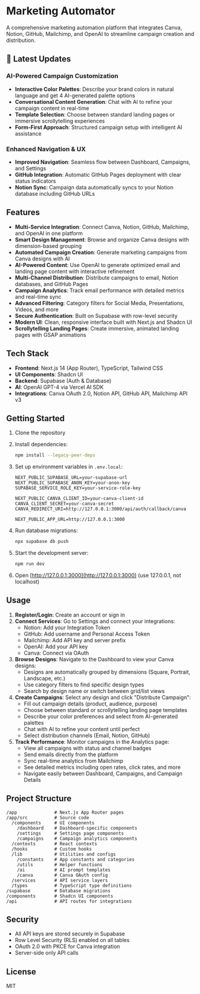 # Marketing Automator

A comprehensive marketing automation platform that integrates Canva, Notion, GitHub, Mailchimp, and OpenAI to streamline campaign creation and distribution.

## 🎨 Latest Updates

### AI-Powered Campaign Customization
- **Interactive Color Palettes**: Describe your brand colors in natural language and get 4 AI-generated palette options
- **Conversational Content Generation**: Chat with AI to refine your campaign content in real-time
- **Template Selection**: Choose between standard landing pages or immersive scrollytelling experiences
- **Form-First Approach**: Structured campaign setup with intelligent AI assistance

### Enhanced Navigation & UX
- **Improved Navigation**: Seamless flow between Dashboard, Campaigns, and Settings
- **GitHub Integration**: Automatic GitHub Pages deployment with clear status indicators
- **Notion Sync**: Campaign data automatically syncs to your Notion database including GitHub URLs

## Features

- **Multi-Service Integration**: Connect Canva, Notion, GitHub, Mailchimp, and OpenAI in one platform
- **Smart Design Management**: Browse and organize Canva designs with dimension-based grouping
- **Automated Campaign Creation**: Generate marketing campaigns from Canva designs with AI
- **AI-Powered Content**: Use OpenAI to generate optimized email and landing page content with interactive refinement
- **Multi-Channel Distribution**: Distribute campaigns to email, Notion databases, and GitHub Pages
- **Campaign Analytics**: Track email performance with detailed metrics and real-time sync
- **Advanced Filtering**: Category filters for Social Media, Presentations, Videos, and more
- **Secure Authentication**: Built on Supabase with row-level security
- **Modern UI**: Clean, responsive interface built with Next.js and Shadcn UI
- **Scrollytelling Landing Pages**: Create immersive, animated landing pages with GSAP animations

## Tech Stack

- **Frontend**: Next.js 14 (App Router), TypeScript, Tailwind CSS
- **UI Components**: Shadcn UI
- **Backend**: Supabase (Auth & Database)
- **AI**: OpenAI GPT-4 via Vercel AI SDK
- **Integrations**: Canva OAuth 2.0, Notion API, GitHub API, Mailchimp API v3

## Getting Started

1. Clone the repository
2. Install dependencies:
   ```bash
   npm install --legacy-peer-deps
   ```

3. Set up environment variables in `.env.local`:
   ```env
   NEXT_PUBLIC_SUPABASE_URL=your-supabase-url
   NEXT_PUBLIC_SUPABASE_ANON_KEY=your-anon-key
   SUPABASE_SERVICE_ROLE_KEY=your-service-role-key
   
   NEXT_PUBLIC_CANVA_CLIENT_ID=your-canva-client-id
   CANVA_CLIENT_SECRET=your-canva-secret
   CANVA_REDIRECT_URI=http://127.0.0.1:3000/api/auth/callback/canva
   
   NEXT_PUBLIC_APP_URL=http://127.0.0.1:3000
   ```

4. Run database migrations:
   ```bash
   npx supabase db push
   ```

5. Start the development server:
   ```bash
   npm run dev
   ```

6. Open [http://127.0.0.1:3000](http://127.0.0.1:3000) (use 127.0.0.1, not localhost)

## Usage

1. **Register/Login**: Create an account or sign in
2. **Connect Services**: Go to Settings and connect your integrations:
   - Notion: Add your Integration Token
   - GitHub: Add username and Personal Access Token
   - Mailchimp: Add API key and server prefix
   - OpenAI: Add your API key
   - Canva: Connect via OAuth
3. **Browse Designs**: Navigate to the Dashboard to view your Canva designs:
   - Designs are automatically grouped by dimensions (Square, Portrait, Landscape, etc.)
   - Use category filters to find specific design types
   - Search by design name or switch between grid/list views
4. **Create Campaigns**: Select any design and click "Distribute Campaign":
   - Fill out campaign details (product, audience, purpose)
   - Choose between standard or scrollytelling landing page templates
   - Describe your color preferences and select from AI-generated palettes
   - Chat with AI to refine your content until perfect
   - Select distribution channels (Email, Notion, GitHub)
5. **Track Performance**: Monitor campaigns in the Analytics page:
   - View all campaigns with status and channel badges
   - Send emails directly from the platform
   - Sync real-time analytics from Mailchimp
   - See detailed metrics including open rates, click rates, and more
   - Navigate easily between Dashboard, Campaigns, and Campaign Details

## Project Structure

```
/app              # Next.js App Router pages
/app/src          # Source code
  /components     # UI components
    /dashboard    # Dashboard-specific components
    /settings     # Settings page components
    /campaigns    # Campaign analytics components
  /contexts       # React contexts
  /hooks          # Custom hooks
  /lib            # Utilities and configs
    /constants    # App constants and categories
    /utils        # Helper functions
    /ai           # AI prompt templates
    /canva        # Canva OAuth config
  /services       # API service layers
  /types          # TypeScript type definitions
/supabase         # Database migrations
/components       # Shadcn UI components
/api              # API routes for integrations
```

## Security

- All API keys are stored securely in Supabase
- Row Level Security (RLS) enabled on all tables
- OAuth 2.0 with PKCE for Canva integration
- Server-side only API calls

## License

MIT